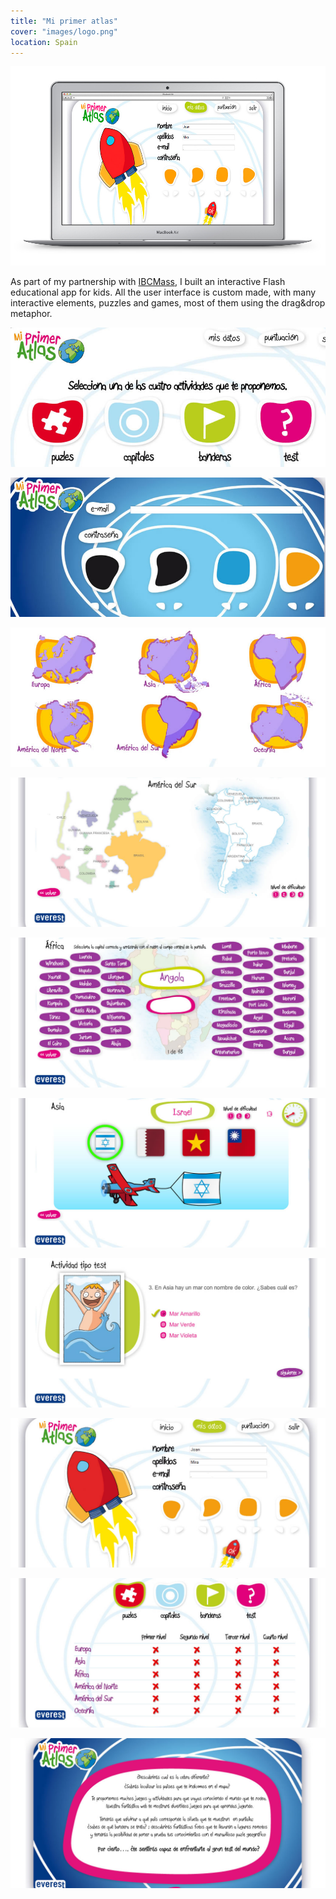 ```yaml
---
title: "Mi primer atlas"
cover: "images/logo.png"
location: Spain
---
```


![](./images/1.jpg)

As part of my partnership with [IBCMass](http://www.ibcmass.com/), I built an interactive Flash educational app for kids. All the user interface is custom made, with many interactive elements, puzzles and games, most of them using the drag&drop metaphor.

![](./images/2.jpg)

![](./images/3.jpg)

![](./images/4.jpg)

![](./images/5.jpg)

![](./images/6.jpg)

![](./images/7.jpg)

![](./images/8.jpg)

![](./images/9.jpg)

![](./images/10.jpg)

![](./images/11.jpg)
